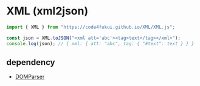 # XML (xml2json)
 
```JavaScript
import { XML } from "https://code4fukui.github.io/XML/XML.js";

const json = XML.toJSON("<xml att='abc'><tag>text</tag></xml>");
console.log(json); // { xml: { att: "abc", tag: { "#text": text } } }
```

## dependency

- [DOMParser](https://github.com/code4fukui/xmldom-es/)

